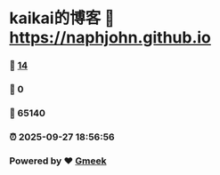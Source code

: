 # kaikai的博客 :link: https://naphjohn.github.io 
### :page_facing_up: [14](https://naphjohn.github.io/tag.html) 
### :speech_balloon: 0 
### :hibiscus: 65140 
### :alarm_clock: 2025-09-27 18:56:56 
### Powered by :heart: [Gmeek](https://github.com/Meekdai/Gmeek)
